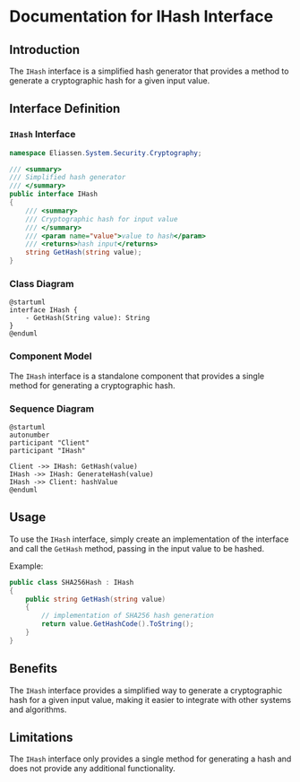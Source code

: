 # Documentation for IHash Interface

## Introduction

The `IHash` interface is a simplified hash generator that provides a method to generate a cryptographic hash for a given input value.

## Interface Definition

### `IHash` Interface

```IHash.cs
namespace Eliassen.System.Security.Cryptography;

/// <summary>
/// Simplified hash generator
/// </summary>
public interface IHash
{
    /// <summary>
    /// Cryptographic hash for input value
    /// </summary>
    /// <param name="value">value to hash</param>
    /// <returns>hash input</returns>
    string GetHash(string value);
}
```

### Class Diagram

```plantuml
@startuml
interface IHash {
    - GetHash(String value): String
}
@enduml
```

### Component Model

The `IHash` interface is a standalone component that provides a single method for generating a cryptographic hash.

### Sequence Diagram

```plantuml
@startuml
autonumber
participant "Client"
participant "IHash"

Client ->> IHash: GetHash(value)
IHash ->> IHash: GenerateHash(value)
IHash ->> Client: hashValue
@enduml
```

## Usage

To use the `IHash` interface, simply create an implementation of the interface and call the `GetHash` method, passing in the input value to be hashed.

Example:
```csharp
public class SHA256Hash : IHash
{
    public string GetHash(string value)
    {
        // implementation of SHA256 hash generation
        return value.GetHashCode().ToString();
    }
}
```

## Benefits

The `IHash` interface provides a simplified way to generate a cryptographic hash for a given input value, making it easier to integrate with other systems and algorithms.

## Limitations

The `IHash` interface only provides a single method for generating a hash and does not provide any additional functionality.